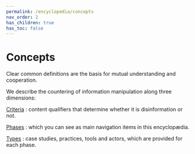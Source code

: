 ```yaml
---
permalink: /encyclopedia/concepts
nav_order: 2
has_children: true
has_toc: false
---
```


# Concepts

Clear common definitions are the basis for mutual understanding and cooperation.

We describe the countering of information manipulation along three dimensions:

[Criteria](/encyclopedia/concepts/criteria)
: content qualifiers that determine whether it is disinformation or not.

[Phases](/encyclopedia/concepts/phases)
: which you can see as main navigation items in this encyclopædia.

[Types](/encyclopedia/concepts/types)
: case studies, practices, tools and actors, which are provided for each phase.
